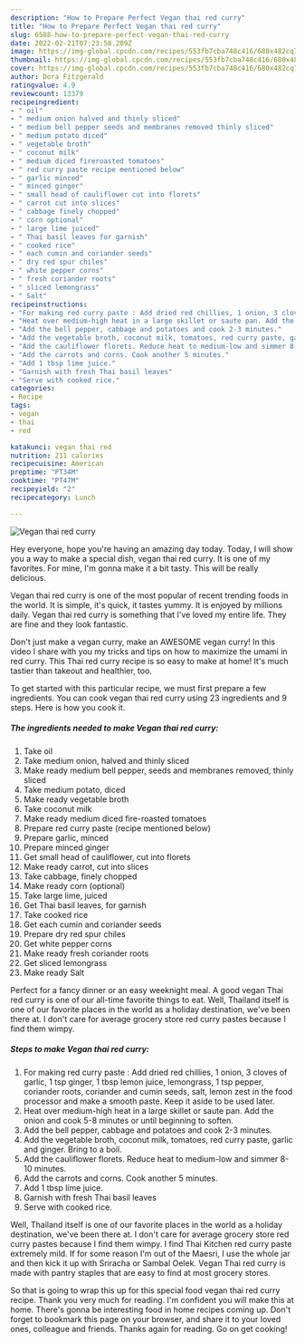 ```yaml
---
description: "How to Prepare Perfect Vegan thai red curry"
title: "How to Prepare Perfect Vegan thai red curry"
slug: 6588-how-to-prepare-perfect-vegan-thai-red-curry
date: 2022-02-21T07:23:58.209Z
image: https://img-global.cpcdn.com/recipes/553fb7cba748c416/680x482cq70/vegan-thai-red-curry-recipe-main-photo.jpg
thumbnail: https://img-global.cpcdn.com/recipes/553fb7cba748c416/680x482cq70/vegan-thai-red-curry-recipe-main-photo.jpg
cover: https://img-global.cpcdn.com/recipes/553fb7cba748c416/680x482cq70/vegan-thai-red-curry-recipe-main-photo.jpg
author: Dora Fitzgerald
ratingvalue: 4.9
reviewcount: 13379
recipeingredient:
- " oil"
- " medium onion halved and thinly sliced"
- " medium bell pepper seeds and membranes removed thinly sliced"
- " medium potato diced"
- " vegetable broth"
- " coconut milk"
- " medium diced fireroasted tomatoes"
- " red curry paste recipe mentioned below"
- " garlic minced"
- " minced ginger"
- " small head of cauliflower cut into florets"
- " carrot cut into slices"
- " cabbage finely chopped"
- " corn optional"
- " large lime juiced"
- " Thai basil leaves for garnish"
- " cooked rice"
- " each cumin and coriander seeds"
- " dry red spur chiles"
- " white pepper corns"
- " fresh coriander roots"
- " sliced lemongrass"
- " Salt"
recipeinstructions:
- "For making red curry paste : Add dried red chillies, 1 onion, 3 cloves of garlic, 1 tsp ginger, 1 tbsp lemon juice, lemongrass, 1 tsp pepper, coriander roots, coriander and cumin seeds, salt, lemon zest in the food processor and make a smooth paste. Keep it aside to be used later."
- "Heat over medium-high heat in a large skillet or saute pan. Add the onion and cook 5-8 minutes or until beginning to soften."
- "Add the bell pepper, cabbage and potatoes and cook 2-3 minutes."
- "Add the vegetable broth, coconut milk, tomatoes, red curry paste, garlic and ginger. Bring to a boil."
- "Add the cauliflower florets. Reduce heat to medium-low and simmer 8-10 minutes."
- "Add the carrots and corns. Cook another 5 minutes."
- "Add 1 tbsp lime juice."
- "Garnish with fresh Thai basil leaves"
- "Serve with cooked rice."
categories:
- Recipe
tags:
- vegan
- thai
- red

katakunci: vegan thai red 
nutrition: 211 calories
recipecuisine: American
preptime: "PT34M"
cooktime: "PT47M"
recipeyield: "2"
recipecategory: Lunch

---
```



![Vegan thai red curry](https://img-global.cpcdn.com/recipes/553fb7cba748c416/680x482cq70/vegan-thai-red-curry-recipe-main-photo.jpg)

Hey everyone, hope you're having an amazing day today. Today, I will show you a way to make a special dish, vegan thai red curry. It is one of my favorites. For mine, I'm gonna make it a bit tasty. This will be really delicious.

Vegan thai red curry is one of the most popular of recent trending foods in the world. It is simple, it's quick, it tastes yummy. It is enjoyed by millions daily. Vegan thai red curry is something that I've loved my entire life. They are fine and they look fantastic.

Don&#39;t just make a vegan curry, make an AWESOME vegan curry! In this video I share with you my tricks and tips on how to maximize the umami in red curry. This Thai red curry recipe is so easy to make at home! It&#39;s much tastier than takeout and healthier, too.


To get started with this particular recipe, we must first prepare a few ingredients. You can cook vegan thai red curry using 23 ingredients and 9 steps. Here is how you cook it.

<!--inarticleads1-->

##### The ingredients needed to make Vegan thai red curry:

1. Take  oil
1. Take  medium onion, halved and thinly sliced
1. Make ready  medium bell pepper, seeds and membranes removed, thinly sliced
1. Take  medium potato, diced
1. Make ready  vegetable broth
1. Take  coconut milk
1. Make ready  medium diced fire-roasted tomatoes
1. Prepare  red curry paste (recipe mentioned below)
1. Prepare  garlic, minced
1. Prepare  minced ginger
1. Get  small head of cauliflower, cut into florets
1. Make ready  carrot, cut into slices
1. Take  cabbage, finely chopped
1. Make ready  corn (optional)
1. Take  large lime, juiced
1. Get  Thai basil leaves, for garnish
1. Take  cooked rice
1. Get  each cumin and coriander seeds
1. Prepare  dry red spur chiles
1. Get  white pepper corns
1. Make ready  fresh coriander roots
1. Get  sliced lemongrass
1. Make ready  Salt


Perfect for a fancy dinner or an easy weeknight meal. A good vegan Thai red curry is one of our all-time favorite things to eat. Well, Thailand itself is one of our favorite places in the world as a holiday destination, we&#39;ve been there at. I don&#39;t care for average grocery store red curry pastes because I find them wimpy. 

<!--inarticleads2-->

##### Steps to make Vegan thai red curry:

1. For making red curry paste : Add dried red chillies, 1 onion, 3 cloves of garlic, 1 tsp ginger, 1 tbsp lemon juice, lemongrass, 1 tsp pepper, coriander roots, coriander and cumin seeds, salt, lemon zest in the food processor and make a smooth paste. Keep it aside to be used later.
1. Heat over medium-high heat in a large skillet or saute pan. Add the onion and cook 5-8 minutes or until beginning to soften.
1. Add the bell pepper, cabbage and potatoes and cook 2-3 minutes.
1. Add the vegetable broth, coconut milk, tomatoes, red curry paste, garlic and ginger. Bring to a boil.
1. Add the cauliflower florets. Reduce heat to medium-low and simmer 8-10 minutes.
1. Add the carrots and corns. Cook another 5 minutes.
1. Add 1 tbsp lime juice.
1. Garnish with fresh Thai basil leaves
1. Serve with cooked rice.


Well, Thailand itself is one of our favorite places in the world as a holiday destination, we&#39;ve been there at. I don&#39;t care for average grocery store red curry pastes because I find them wimpy. I find Thai Kitchen red curry paste extremely mild. If for some reason I&#39;m out of the Maesri, I use the whole jar and then kick it up with Sriracha or Sambal Oelek. Vegan Thai red curry is made with pantry staples that are easy to find at most grocery stores. 

So that is going to wrap this up for this special food vegan thai red curry recipe. Thank you very much for reading. I'm confident you will make this at home. There's gonna be interesting food in home recipes coming up. Don't forget to bookmark this page on your browser, and share it to your loved ones, colleague and friends. Thanks again for reading. Go on get cooking!
